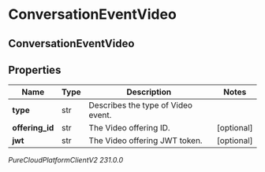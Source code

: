 # ConversationEventVideo

## ConversationEventVideo

## Properties

|Name | Type | Description | Notes|
|------------ | ------------- | ------------- | -------------|
| **type** | str | Describes the type of Video event. | |
| **offering_id** | str | The Video offering ID. | [optional] |
| **jwt** | str | The Video offering JWT token. | [optional] |



_PureCloudPlatformClientV2 231.0.0_
